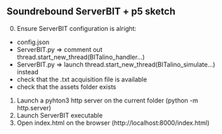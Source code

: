 ## Soundrebound ServerBIT + p5 sketch

0. Ensure ServerBIT configuration is alright:
  -  config.json
  -  ServerBIT.py => comment out thread.start_new_thread(BITalino_handler...)
  -  ServerBIT.py => launch thread.start_new_thread(BITalino_simulate...) instead  
  -  check that the .txt acquisition file is available
  -  check that the assets folder exists  
1. Launch a pyhton3 http server on the current folder  (python -m http.server)  
2. Launch ServerBIT executable  
3. Open index.html on the browser (http://localhost:8000/index.html)  
